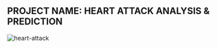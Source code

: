 ##                     PROJECT NAME: HEART ATTACK ANALYSIS & PREDICTION

![heart-attack](https://user-images.githubusercontent.com/98824713/177099157-35c5b70f-ade0-4779-a4cf-a1128ab92ac8.jpg)


